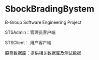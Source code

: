 # SbockBradingBystem
B-Group Software Engineering Project

STSAdmin：管理员客户端

STSClient： 用户客户端

股票数据库：提供相关数据库及测试数据

